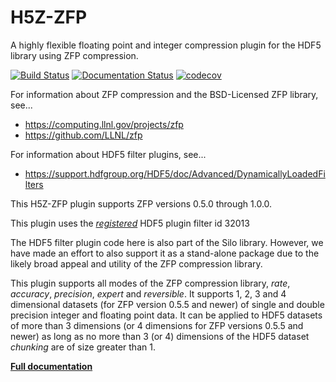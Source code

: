 # H5Z-ZFP

A highly flexible floating point and integer
compression plugin for the HDF5 library using ZFP compression.

[![Build Status](https://travis-ci.com/LLNL/H5Z-ZFP.svg?branch=master)](https://travis-ci.com/LLNL/H5Z-ZFP)
[![Documentation Status](https://readthedocs.org/projects/h5z-zfp/badge/?version=latest)](http://h5z-zfp.readthedocs.io)
[![codecov](https://codecov.io/gh/LLNL/H5Z-ZFP/branch/master/graph/badge.svg)](https://codecov.io/gh/LLNL/H5Z-ZFP)

For information about ZFP compression and the BSD-Licensed ZFP
library, see...

- https://computing.llnl.gov/projects/zfp
- https://github.com/LLNL/zfp

For information about HDF5 filter plugins, see...

- https://support.hdfgroup.org/HDF5/doc/Advanced/DynamicallyLoadedFilters

This H5Z-ZFP plugin supports ZFP versions 0.5.0 through 1.0.0.

This plugin uses the [*registered*](https://portal.hdfgroup.org/display/support/Filters#Filters-32013)
HDF5 plugin filter id 32013

The  HDF5  filter  plugin  code here is also part of the Silo library.
However, we have made an  effort to also support  it as a  stand-alone
package  due  to  the  likely  broad  appeal  and  utility  of the ZFP
compression library.

This plugin supports all modes of the ZFP compression library, *rate*,
*accuracy*, *precision*, *expert* and *reversible*. It supports 1, 2, 3 and
4 dimensional datasets (for ZFP version 0.5.5 and newer) of single and double
precision integer and floating point data. It can be applied to HDF5 datasets
of more than 3 dimensions (or 4 dimensions for ZFP versions 0.5.5 and newer)
as long as no more than 3 (or 4) dimensions of the HDF5 dataset *chunking* are
of size greater than 1.

[**Full documentation**](http://h5z-zfp.readthedocs.io)
